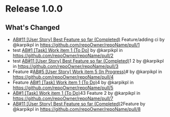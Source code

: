 # Release 1.0.0

## What's Changed

- [AB#11 [User Story] Best Feature so far (Completed)](https://dev.azure.com/adoOrg/adoProject/_workitems/edit/11)
  Feature/adding ci by @karpikpl in https://github.com/repoOwner/repoName/pull/1
- test
  [AB#1 [Task] Work item 1 (To Do)](https://dev.azure.com/adoOrg/adoProject/_workitems/edit/1)
  by @karpikpl in https://github.com/repoOwner/repoName/pull/2
- test
  [AB#11 [User Story] Best Feature so far (Completed)](https://dev.azure.com/adoOrg/adoProject/_workitems/edit/11)1
  2 by @karpikpl in https://github.com/repoOwner/repoName/pull/3
- Feature #[AB#5 [User Story] Work item 5 (In Progress)](https://dev.azure.com/adoOrg/adoProject/_workitems/edit/5)#
  by @karpikpl in https://github.com/repoOwner/repoName/pull/4
- Feature
  [AB#1 [Task] Work item 1 (To Do)](https://dev.azure.com/adoOrg/adoProject/_workitems/edit/1)4
  by @karpikpl in https://github.com/repoOwner/repoName/pull/5
- [AB#1 [Task] Work item 1 (To Do)](https://dev.azure.com/adoOrg/adoProject/_workitems/edit/1)43
  Feature 2 by @karpikpl in https://github.com/repoOwner/repoName/pull/7
- [AB#11 [User Story] Best Feature so far (Completed)](https://dev.azure.com/adoOrg/adoProject/_workitems/edit/11)2Feature
  by @karpikpl in https://github.com/repoOwner/repoName/pull/8
